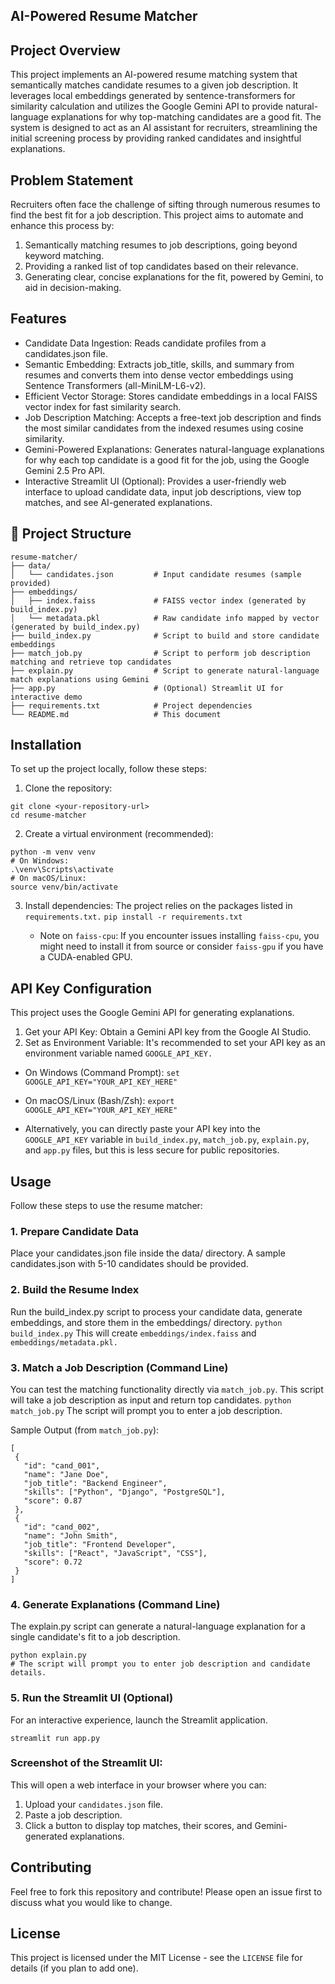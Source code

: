 ## ﻿AI-Powered Resume Matcher
## Project Overview
This project implements an AI-powered resume matching system that semantically matches candidate resumes to a given job description. It leverages local embeddings generated by sentence-transformers for similarity calculation and utilizes the Google Gemini API to provide natural-language explanations for why top-matching candidates are a good fit.
The system is designed to act as an AI assistant for recruiters, streamlining the initial screening process by providing ranked candidates and insightful explanations.
## Problem Statement
Recruiters often face the challenge of sifting through numerous resumes to find the best fit for a job description. This project aims to automate and enhance this process by:
1. Semantically matching resumes to job descriptions, going beyond keyword matching.
2. Providing a ranked list of top candidates based on their relevance.
3. Generating clear, concise explanations for the fit, powered by Gemini, to aid in decision-making.
## Features
* Candidate Data Ingestion: Reads candidate profiles from a candidates.json file.
* Semantic Embedding: Extracts job_title, skills, and summary from resumes and converts them into dense vector embeddings using Sentence Transformers (all-MiniLM-L6-v2).
* Efficient Vector Storage: Stores candidate embeddings in a local FAISS vector index for fast similarity search.
* Job Description Matching: Accepts a free-text job description and finds the most similar candidates from the indexed resumes using cosine similarity.
* Gemini-Powered Explanations: Generates natural-language explanations for why each top candidate is a good fit for the job, using the Google Gemini 2.5 Pro API.
* Interactive Streamlit UI (Optional): Provides a user-friendly web interface to upload candidate data, input job descriptions, view top matches, and see AI-generated explanations.
## 📁 Project Structure

```
resume-matcher/
├── data/
│   └── candidates.json         # Input candidate resumes (sample provided)
├── embeddings/
│   ├── index.faiss             # FAISS vector index (generated by build_index.py)
│   └── metadata.pkl            # Raw candidate info mapped by vector (generated by build_index.py)
├── build_index.py              # Script to build and store candidate embeddings
├── match_job.py                # Script to perform job description matching and retrieve top candidates
├── explain.py                  # Script to generate natural-language match explanations using Gemini
├── app.py                      # (Optional) Streamlit UI for interactive demo
├── requirements.txt            # Project dependencies
└── README.md                   # This document
```
## Installation
To set up the project locally, follow these steps:
1. Clone the repository:
```
git clone <your-repository-url>
cd resume-matcher
```
2. Create a virtual environment (recommended):
```
python -m venv venv
# On Windows:
.\venv\Scripts\activate
# On macOS/Linux:
source venv/bin/activate
```

3. Install dependencies:
The project relies on the packages listed in ```requirements.txt.```
```pip install -r requirements.txt```

   * Note on ```faiss-cpu```: If you encounter issues installing ```faiss-cpu```, you might need to install it from source or consider ```faiss-gpu``` if you have a CUDA-enabled GPU.
## API Key Configuration
This project uses the Google Gemini API for generating explanations.
   1. Get your API Key: Obtain a Gemini API key from the Google AI Studio.
   2. Set as Environment Variable: It's recommended to set your API key as an environment variable named ```GOOGLE_API_KEY.```
   * On Windows (Command Prompt):
```set GOOGLE_API_KEY="YOUR_API_KEY_HERE"```

   * On macOS/Linux (Bash/Zsh):
```export GOOGLE_API_KEY="YOUR_API_KEY_HERE"```

   * Alternatively, you can directly paste your API key into the ```GOOGLE_API_KEY``` variable in ```build_index.py```, ```match_job.py```, ```explain.py```, and ```app.py``` files, but this is less secure for public repositories.
## Usage
Follow these steps to use the resume matcher:
### 1. Prepare Candidate Data
Place your candidates.json file inside the data/ directory. A sample candidates.json with 5-10 candidates should be provided.
### 2. Build the Resume Index
Run the build_index.py script to process your candidate data, generate embeddings, and store them in the embeddings/ directory.
```python build_index.py```
This will create ```embeddings/index.faiss``` and ```embeddings/metadata.pkl.```
### 3. Match a Job Description (Command Line)
You can test the matching functionality directly via ```match_job.py```. This script will take a job description as input and return top candidates.
```python match_job.py```
The script will prompt you to enter a job description.

Sample Output (from ```match_job.py```):
```
[
 {
   "id": "cand_001",
   "name": "Jane Doe",
   "job_title": "Backend Engineer",
   "skills": ["Python", "Django", "PostgreSQL"],
   "score": 0.87
 },
 {
   "id": "cand_002",
   "name": "John Smith",
   "job_title": "Frontend Developer",
   "skills": ["React", "JavaScript", "CSS"],
   "score": 0.72
 }
]
```
### 4. Generate Explanations (Command Line)
The explain.py script can generate a natural-language explanation for a single candidate's fit to a job description.
```
python explain.py
# The script will prompt you to enter job description and candidate details.
```

### 5. Run the Streamlit UI (Optional)
For an interactive experience, launch the Streamlit application.

```streamlit run app.py```
### Screenshot of the Streamlit UI:

This will open a web interface in your browser where you can:
1) Upload your ```candidates.json``` file.
2) Paste a job description.
3) Click a button to display top matches, their scores, and Gemini-generated explanations.

## Contributing
Feel free to fork this repository and contribute! Please open an issue first to discuss what you would like to change.
## License
This project is licensed under the MIT License - see the ```LICENSE``` file for details (if you plan to add one).
